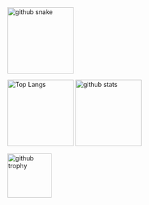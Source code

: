 <div>
<div class="snake_container">
<img alt="github snake" height="150px" src="https://user-images.githubusercontent.com/105062512/230809563-d73669b4-e3c3-43c0-a4ee-c1bc39f1a3bf.svg" />
</div>
<p align="left"> 
  <img alt="Top Langs" height="150px" src="https://github-readme-stats.vercel.app/api/top-langs/?username=YuugouOhno&layout=compact&show_icons=ture&theme=synthwave" />
  <img alt="github stats" height="150px" src="https://github-readme-stats.vercel.app/api?username=YuugouOhno&theme=synthwave&show_icons=true" />
</p>
<img alt="github trophy" height="100px" src="https://github-profile-trophy.vercel.app/?username=YuugouOhno&theme=dracula&column=7" />
</div>
